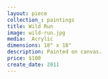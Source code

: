 ```yaml
---
layout: piece
collection_: paintings
title: Wild Run
image: wild-run.jpg
media:  Acrylic
dimensions: 18" x 18"
description: Painted on canvas.
price: $100
create_date: 2011
---
```

